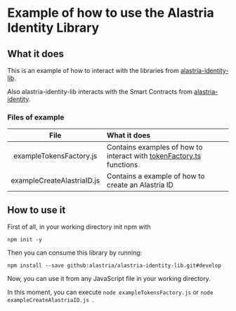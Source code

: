 # Example of how to use the Alastria Identity Library
## What it does
This is an example of how to interact with the libraries from [alastria-identity-lib](https://github.com/alastria/alastria-identity-lib).

Also alastria-identity-lib interacts with the Smart Contracts from [alastria-identity](https://github.com/alastria/alastria-identity).

### Files of example 
|**File**|**What it does**|
|:--:|:--|
|exampleTokensFactory.js| Contains examples of how to interact with [tokenFactory.ts](https://github.com/alastria/alastria-identity-lib/blob/develop/src/tokenFactory/tokensFactory.ts) functions|
|exampleCreateAlastriaID.js| Contains a example of how to create an Alastria ID |
## How to use it
First of all, in your working directory init npm with
```
npm init -y
```
Then you can consume this library by running:
```
npm install --save github:alastria/alastria-identity-lib.git#develop
```
Now, you can use it from any JavaScript file in your working directory.

In this moment, you can execute 
`node exampleTokensFactory.js` or `node exampleCreateAlastriaID.js `. 

